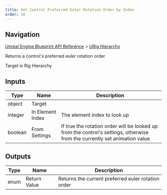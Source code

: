 ```yaml
---
title: Get Control Preferred Euler Rotation Order by Index
order: 16
---
```

## Navigation

[Unreal Engine Blueprint API Reference](https://dev.epicgames.com/documentation/en-us/unreal-engine/BlueprintAPI) > [URig Hierarchy](https://dev.epicgames.com/documentation/en-us/unreal-engine/BlueprintAPI/URigHierarchy)

Returns a control's preferred euler rotation order

Target is Rig Hierarchy

## Inputs

| Type | Name | Description |
| --- | --- | --- |
| object | Target |  |
| integer | In Element Index | The element index to look up |
| boolean | From Settings | If true the rotation order will be looked up from the control's settings, otherwise from the currently set animation value |

## Outputs

| Type | Name | Description |
| --- | --- | --- |
| enum | Return Value | Returns the current preferred euler rotation order |
